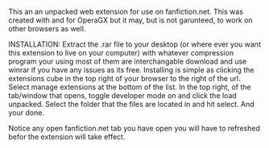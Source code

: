 This an an unpacked web extension for use on fanfiction.net. This was created with and for OperaGX but it may, but is not garunteed, to work on other browsers as well.

INSTALLATION:
Extract the .rar file to your desktop (or where ever you want this extension to live on your computer) with whatever compression program your using most of them are interchangable download and use winrar if you have any issues as its free.
Installing is simple as clicking the extensions cube in the top right of your browser to the right of the url. Select manage extensions at the bottom of the list. In the top right, of the tab/window that opens, toggle developer mode on and click the load unpacked. Select the folder that the files are located in and hit select. And your done.

Notice any open fanfiction.net tab you have open you will have to refreshed befor the extension will take effect.
